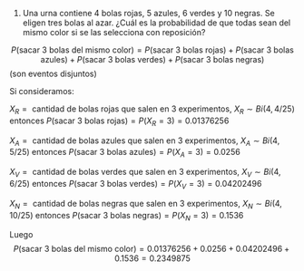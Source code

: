 1) Una urna contiene $4$ bolas rojas, $5$ azules, $6$ verdes y $10$ negras. Se eligen tres bolas al azar. ¿Cuál es la
probabilidad de que todas sean del mismo color si se las selecciona con reposición?

$$P(\text{sacar 3 bolas del mismo color}) = P(\text{sacar 3 bolas rojas}) + P(\text{sacar 3 bolas azules}) + P(\text{sacar 3 bolas verdes}) + P(\text{sacar 3 bolas negras})$$ (son eventos disjuntos)

Si consideramos:

$X_R = \text{ cantidad de bolas rojas que salen en 3 experimentos}$, $X_R \sim Bi(4,4/25)$ entonces $P(\text{sacar 3 bolas rojas}) = P(X_R = 3) = 0.01376256$ 

$X_A = \text{ cantidad de bolas azules que salen en 3 experimentos}$, $X_A \sim Bi(4,5/25)$ entonces $P(\text{sacar 3 bolas azules}) = P(X_A = 3) = 0.0256$

$X_V = \text{ cantidad de bolas verdes que salen en 3 experimentos}$, $X_V \sim Bi(4,6/25)$ entonces $P(\text{sacar 3 bolas verdes}) = P(X_V = 3) = 0.04202496$

$X_N = \text{ cantidad de bolas negras que salen en 3 experimentos}$, $X_N \sim Bi(4,10/25)$ entonces $P(\text{sacar 3 bolas negras}) = P(X_N = 3) = 0.1536$

Luego $$P(\text{sacar 3 bolas del mismo color}) = 0.01376256 + 0.0256 + 0.04202496 + 0.1536 = 0.2349875$$
